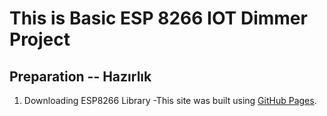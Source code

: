 # This is Basic ESP 8266 IOT Dimmer Project
## Preparation -- Hazırlık

1. Downloading ESP8266 Library
  -This site was built using [GitHub Pages](https://github.com/esp8266/Arduino).